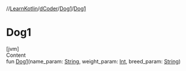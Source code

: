//[LearnKotlin](../../index.md)/[dCoder](../index.md)/[Dog1](index.md)/[Dog1](-dog1.md)



# Dog1  
[jvm]  
Content  
fun [Dog1](-dog1.md)(name_param: [String](https://kotlinlang.org/api/latest/jvm/stdlib/kotlin/-string/index.html), weight_param: [Int](https://kotlinlang.org/api/latest/jvm/stdlib/kotlin/-int/index.html), breed_param: [String](https://kotlinlang.org/api/latest/jvm/stdlib/kotlin/-string/index.html))  



